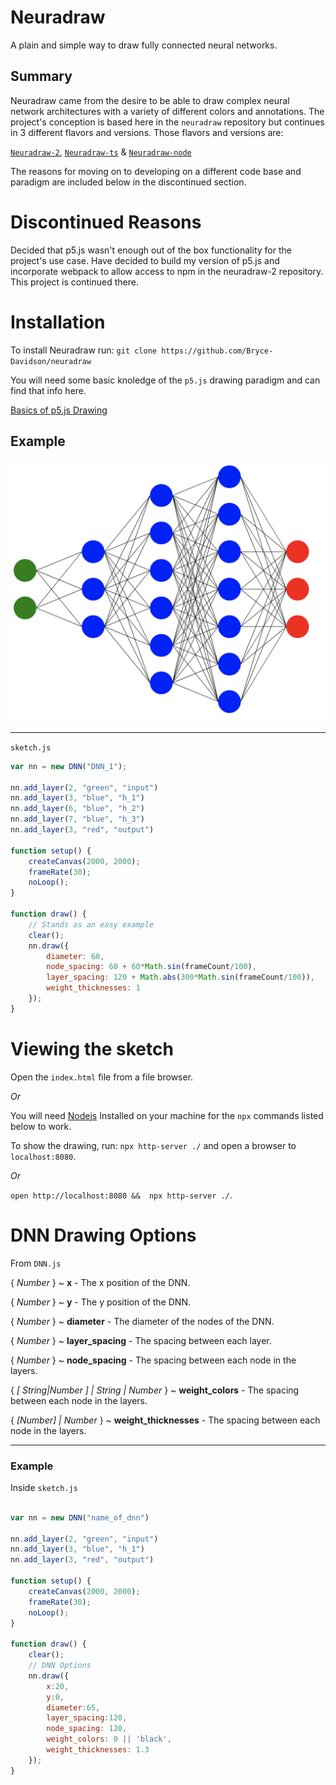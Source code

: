 # Neuradraw

A plain and simple way to draw fully connected neural networks.

## Summary

Neuradraw came from the desire to be able to draw complex neural network architectures with a variety of different colors and annotations. The project's conception is based here in the `neuradraw` repository but continues in 3 different flavors and versions. Those flavors and versions are:

[`Neuradraw-2`](https://github.com/Bryce-Davidson/neuradraw-2), [`Neuradraw-ts`](https://github.com/Bryce-Davidson/neuradraw-ts) & [`Neuradraw-node`](https://github.com/Bryce-Davidson/neuradraw-node)

The reasons for moving on to developing on a different code base and paradigm are included below in the discontinued section.

# Discontinued Reasons

Decided that p5.js wasn't enough out of the box functionality for the project's use case. Have decided to build my version of p5.js and incorporate webpack to allow access to npm in the neuradraw-2 repository. This project is continued there.

# Installation

To install Neuradraw run:
`git clone https://github.com/Bryce-Davidson/neuradraw`

You will need some basic knoledge of the `p5.js` drawing paradigm and can find that info here.

<a href="https://www.youtube.com/watch?v=D1ELEeIs0j8" rel="noopener" target="_blank">Basics of p5.js Drawing</a>

## Example

![DNN](./DNN.png)

--- 
`sketch.js`

```javascript
var nn = new DNN("DNN_1");

nn.add_layer(2, "green", "input")
nn.add_layer(3, "blue", "h_1")
nn.add_layer(6, "blue", "h_2")
nn.add_layer(7, "blue", "h_3")
nn.add_layer(3, "red", "output")

function setup() {
    createCanvas(2000, 2000);
    frameRate(30);
    noLoop();
}

function draw() {
    // Stands as an easy example
    clear();
    nn.draw({
        diameter: 60,
        node_spacing: 60 + 60*Math.sin(frameCount/100),
        layer_spacing: 120 + Math.abs(300*Math.sin(frameCount/100)),
        weight_thicknesses: 1
    });
}
```
# Viewing the sketch

Open the `index.html` file from a file browser.

*Or*


You will need [Nodejs](https://nodejs.org/en/) Installed on your machine for the `npx` commands listed below to work.

To show the drawing, run: `npx http-server ./` and open a browser to `localhost:8080`.

*Or*

`open http://localhost:8080 &&  npx http-server ./`.


# DNN Drawing Options

From `DNN.js`


{ *Number* } ~ **x** - The x position of the DNN.

{ *Number* } ~ **y** - The y position of the DNN.

{ *Number* } ~ **diameter** - The diameter of the nodes of the DNN.

{ *Number* } ~ **layer_spacing** - The spacing between each layer.

{ *Number* } ~ **node_spacing** - The spacing between each node in 
the layers.

{ *[ String|Number ] | String | Number* } ~ **weight_colors** - The spacing between each node in the layers.

{ *[Number] | Number* } ~ **weight_thicknesses** - The spacing between each node in the layers.


---

### Example

Inside `sketch.js`

```javascript

var nn = new DNN("name_of_dnn")

nn.add_layer(2, "green", "input")
nn.add_layer(3, "blue", "h_1")
nn.add_layer(3, "red", "output")

function setup() {
    createCanvas(2000, 2000);
    frameRate(30);
    noLoop();
}

function draw() {
    clear();
    // DNN Options
    nn.draw({
        x:20,
        y:0,
        diameter:65,
        layer_spacing:120,
        node_spacing: 120,
        weight_colors: 0 || 'black',
        weight_thicknesses: 1.3
    });
}

```
